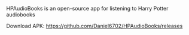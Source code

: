 HPAudioBooks is an open-source app for listening to Harry Potter audiobooks

Download APK: https://github.com/Daniel6702/HPAudioBooks/releases
